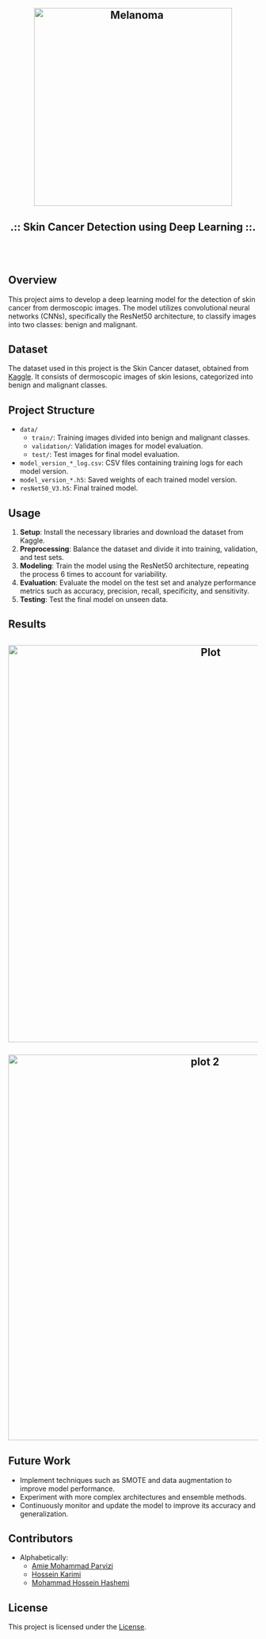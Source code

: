 <h2 align="center">
  <br>
  <a href="https://github.com/mrl-hsl"><img src="https://github.com/Awrsha/MRL-HSL-Humanoid-Robot-Projects/assets/89135083/be030efa-3400-432b-9e76-376f071daadf" alt="Melanoma" width="400"></a>
  <br>
  <b><h4 align="center">.:: Skin Cancer Detection using Deep Learning ::.</h4></b>
  <br>
</h2>

## Overview
This project aims to develop a deep learning model for the detection of skin cancer from dermoscopic images. The model utilizes convolutional neural networks (CNNs), specifically the ResNet50 architecture, to classify images into two classes: benign and malignant.

## Dataset
The dataset used in this project is the Skin Cancer dataset, obtained from [Kaggle](https://www.kaggle.com/amirmohammadparvizi/skin-canser-b584m584). It consists of dermoscopic images of skin lesions, categorized into benign and malignant classes.

## Project Structure
- `data/`
  - `train/`: Training images divided into benign and malignant classes.
  - `validation/`: Validation images for model evaluation.
  - `test/`: Test images for final model evaluation.
- `model_version_*_log.csv`: CSV files containing training logs for each model version.
- `model_version_*.h5`: Saved weights of each trained model version.
- `resNet50_V3.h5`: Final trained model.

## Usage
1. **Setup**: Install the necessary libraries and download the dataset from Kaggle.
2. **Preprocessing**: Balance the dataset and divide it into training, validation, and test sets.
3. **Modeling**: Train the model using the ResNet50 architecture, repeating the process 6 times to account for variability.
4. **Evaluation**: Evaluate the model on the test set and analyze performance metrics such as accuracy, precision, recall, specificity, and sensitivity.
5. **Testing**: Test the final model on unseen data.

## Results
<h2 align="center">
  <img width="802" alt="Plot" src="https://github.com/MHosseinHashemi/Skin_Cancer/assets/90381570/7b2d7f30-763a-4ce7-a8d2-4a5d5fa00a37">
  <br>
  <br>
  <img width="779" alt="plot 2" src="https://github.com/MHosseinHashemi/Skin_Cancer/assets/90381570/4c19e60c-6f67-4908-838d-55523fe8cdb1">
</h2>



## Future Work
- Implement techniques such as SMOTE and data augmentation to improve model performance.
- Experiment with more complex architectures and ensemble methods.
- Continuously monitor and update the model to improve its accuracy and generalization.

## Contributors
* Alphabetically:
  - [Amie Mohammad Parvizi](https://github.com/awrsha)
  - [Hossein Karimi](https://github.com/)
  - [Mohammad Hossein Hashemi](https://github.com/MHosseinHashemi)

## License
This project is licensed under the [License](https://github.com/MHosseinHashemi/Skin_Cancer#Apache-2.0-1-ov-file).
